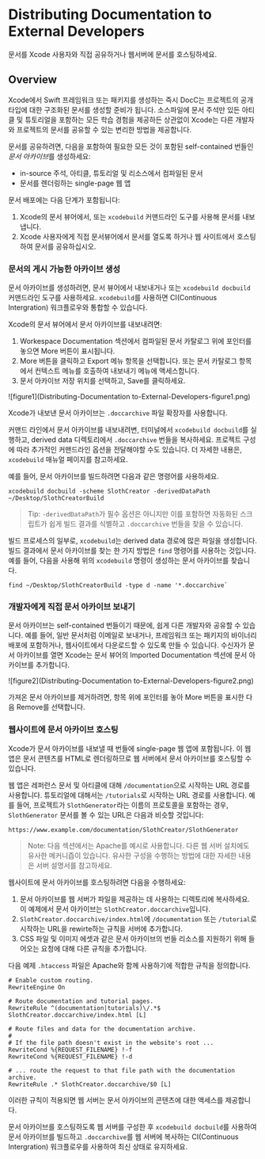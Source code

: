 # Distributing Documentation to External Developers

문서를 Xcode 사용자와 직접 공유하거나 웹서버에 문서를 호스팅하세요.

## Overview

Xcode에서 Swift 프레임워크 또는 패키지를 생성하는 즉시 DocC는 프로젝트의 공개 타입에 대한 구조화된 문서를 생성할 준비가 됩니다. 소스파일에 문서 주석만 있든 아티클 및 튜토리얼을 포함하는 모든 학습 경험을 제공하든 상관없이 Xcode는 다른 개발자와 프로젝트의 문서를 공유할 수 있는 변리한 방법을 제공합니다.

문서를 공유하려면, 다음을 포함하여 필요한 모든 것이 포함된 self-contained 번들인 *문서 아카이브*를 생성하세요:
- in-source 주석, 아티클, 튜토리얼 및 리소스에서 컴파일된 문서
- 문서를 렌더링하는 single-page 웹 앱

문서 배포에는 다음 단계가 포함됩니다:
1. Xcode의 문서 뷰어에서, 또는 `xcodebuild` 커맨드라인 도구를 사용해 문서를 내보냅니다.
2. Xcode 사용자에게 직접 문서뷰어에서 문서를 열도록 하거나 웹 사이트에서 호스팅하여 문서를 공유하십시오.

### 문서의 게시 가능한 아카이브 생성

문서 아카이브를 생성하려면, 문서 뷰어에서 내보내거나 또는 `xcodebuild docbuild` 커맨드라인 도구를 사용하세요. `xcodebuild`를 사용하면 CI(Continuous Intergration) 워크플로우와 통합할 수 있습니다.

Xcode의 문서 뷰어에서 문서 아카이브를 내보내려면:
1. Workespace Documentation 섹션에서 컴파일된 문서 카탈로그 위에 포인터를 놓으면 More 버튼이 표시됩니다.
2. More 버튼을 클릭하고 Export 메뉴 항목을 선택합니다. 또는 문서 카탈로그 항목에서 컨텍스트 메뉴를 호출하여 내보내기 메뉴에 액세스합니다.
3. 문서 아카이브 저장 위치를 선택하고, Save를 클릭하세요.

![figure1](Distributing-Documentation to-External-Developers-figure1.png)

Xcode가 내보낸 문서 아카이브는 `.doccarchive` 파일 확장자를 사용합니다.

커맨드 라인에서 문서 아카이브를 내보내려변, 터미널에서 `xcodebuild docbuild`를 실행하고, derived data 디렉토리에서 `.doccarchive` 번들을 복사하세요. 프로젝트 구성에 따라 추가적인 커맨드라인 옵션을 전달해야할 수도 있습니다. 더 자세한 내용은, `xcodebuild` 매뉴얼 페이지를 참고하세요.

예를 들어, 문서 아카이브를 빌드하려면 다음과 같은 명령어를 사용하세요.

```
xcodebuild docbuild -scheme SlothCreator -derivedDataPath ~/Desktop/SlothCreatorBuild
```

> Tip: `-derivedDataPath`가 필수 옵션은 아니지만 이를 포함하면 자동화된 스크립트가 쉽게 빌드 결과를 식별하고 `.doccarchive` 번들을 찾을 수 있습니다.

빌드 프로세스의 일부로, `xcodebuild`는 derived data 경로에 많은 파일을 생성합니다. 빌드 결과에서 문서 아카이브를 찾는 한 가지 방법은 `find` 명령어를 사용하는 것입니다. 예를 들어, 다음을 사용해 위의 `xcodebuild` 명령이 생성하는 문서 아카이브를 찾습니다.

```
find ~/Desktop/SlothCreatorBuild -type d -name '*.doccarchive`
```

### 개발자에게 직접 문서 아카이브 보내기

문서 아카이브는 self-contained 번들이기 때문에, 쉽게 다른 개발자와 공유할 수 있습니다. 예를 들어, 일반 문서처럼 이메일로 보내거나, 프레임워크 또는 패키지의 바이너리 배포에 포함하거나, 웹사이트에서 다운로드할 수 있도록 만들 수 있습니다. 수신자가 문서 아카이브를 열면 Xcode는 문서 뷰어의 Imported Documentation 섹션에 문서 아카이브를 추가합니다.

![figure2](Distributing-Documentation to-External-Developers-figure2.png)

가져온 문서 아카이브를 제거하려면, 항목 위에 포인터를 놓아 More 버튼을 표시한 다음 Remove를 선택합니다.

### 웹사이트에 문서 아카이브 호스팅

Xcode가 문서 아카이브를 내보낼 때 번들에 single-page 웹 앱에 포함됩니다. 이 웹 앱은 문서 콘텐츠를 HTML로 렌더링하므로 웹 서버에서 문서 아카이브를 호스팅할 수 있습니다.

웹 앱은 레퍼런스 문서 및 아티클에 대해 `/documentation`으로 시작하는 URL 경로를 사용합니다. 튜토리얼에 대해서는 `/tutorials`로 시작하는 URL 경로를 사용합니다. 예를 들어, 프로젝트가 `SlothGenerator`라는 이름의 프로토콜을 포함하는 경우, `SlothGenerator` 문서를 볼 수 있는 URL은 다음과 비슷할 것입니다:

```
https://www.example.com/documentation/SlothCreator/SlothGenerator
```

> Note: 다음 섹션에서는 Apache를 예시로 사용합니다. 다른 웹 서버 설치에도 유사한 메커니즙이 있습니다. 유사한 구성을 수행하는 방법에 대한 자세한 내용은 서버 설명서를 참고하세요.

웹사이트에 문서 아카이브를 호스팅하려면 다음을 수행하세요:
1. 문서 아카이브를 웹 서버가 파일을 제공하는 데 사용하는 디렉토리에 복사하세요. 이 예제에서 문서 아카이브는 `SlothCreator.doccarchive`입니다.
2. `SlothCreator.doccarchive/index.html`에 `/documentation` 또는 `/tutorial`로 시작하는 URL을 rewirte하는 규칙을 서버에 추가합니다.
3. CSS 파일 및 이미지 에셋과 같은 문서 아카이브의 번들 리소스를 지원하기 위해 들어오는 요청에 대해 다른 규칙을 추가합니다.

다음 예제 `.htaccess` 파일은 Apache와 함께 사용하기에 적합한 규칙을 정의합니다.

```
# Enable custom routing.
RewriteEngine On

# Route documentation and tutorial pages.
RewriteRule ^(documentation|tutorials)\/.*$ SlothCreator.doccarchive/index.html [L]

# Route files and data for the documentation archive.
#
# If the file path doesn't exist in the website's root ...
RewriteCond %{REQUEST_FILENAME} !-f
RewriteCond %{REQUEST_FILENAME} !-d

# ... route the request to that file path with the documentation archive.
RewriteRule .* SlothCreator.doccarchive/$0 [L]
```

이러한 규칙이 적용되면 웹 서버는 문서 아카이브의 콘텐츠에 대한 액세스를 제공합니다.

문서 아카이브를 호스팅하도록 웹 서버를 구성한 후 `xcodebuild docbuild`를 사용하여 문서 아카이브를 빌드하고 `.doccarchive`를 웹 서버에 복사하는 CI(Continuous Intergration) 워크플로우를 사용하여 최신 상태로 유지하세요.
